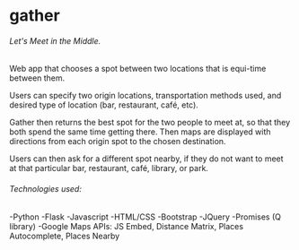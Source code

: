 gather
=========
###### Let's Meet in the Middle.

Web app that chooses a spot between two locations that is equi-time between them. 

Users can specify two origin locations, transportation methods used, and desired type of location (bar, restaurant, café, etc).

Gather then returns the best spot for the two people to meet at, so that they both spend the same time getting there.  Then maps are displayed with directions from each origin spot to the chosen destination.

Users can then ask for a different spot nearby, if they do not want to meet at that particular bar, restaurant, café, library, or park.

###### Technologies used:

-Python
-Flask
-Javascript
-HTML/CSS
-Bootstrap
-JQuery
-Promises (Q library)
-Google Maps APIs: JS Embed, Distance Matrix, Places Autocomplete, Places Nearby



